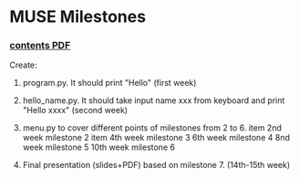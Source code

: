# MUSE Milestones
### [contents PDF](https://github.com/jahrTeaching/Milestones/blob/main/MUSE_weekly_milestones.pdf)

Create: 
1) program.py. It should print "Hello" (first week) 
2) hello_name.py. It should take input name xxx from keyboard and print "Hello xxxx" (second week)
3) menu.py to cover different points of milestones from 2 to 6.
     item  2nd week milestone 2 
     item  4th week milestone 3
     6th week milestone 4
     8nd week milestone 5 
    10th week milestone 6
         
4) Final presentation (slides+PDF) based on milestone 7. (14th-15th week) 
